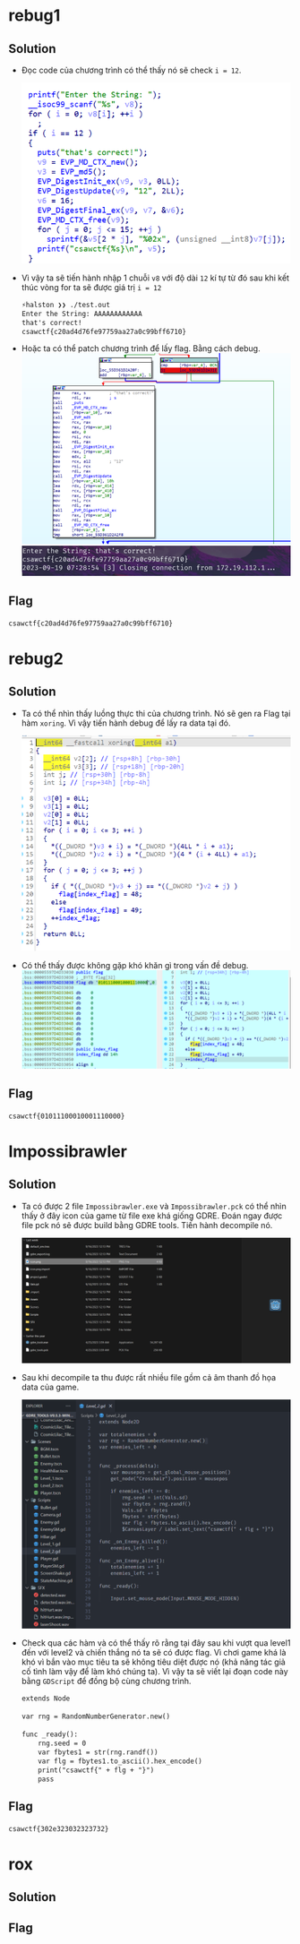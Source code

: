 # rebug1

## Solution

- Đọc code của chương trình có thể thấy nó sẽ check `i = 12`. 

    ![img](img/1.png)

- Vì vậy ta sẽ tiến hành nhập 1 chuỗi `v8` với độ dài `12` kí tự từ đó sau khi kết thúc vòng for ta sẽ được giá trị `i = 12`

    ```
    ⚡halston ❯❯ ./test.out
    Enter the String: AAAAAAAAAAAA
    that's correct!
    csawctf{c20ad4d76fe97759aa27a0c99bff6710}
    ```
- Hoặc ta có thể patch chương trình để lấy flag. Bằng cách debug.
    ![img](img/3.png)
    ![img](img/2.png)

## Flag
`csawctf{c20ad4d76fe97759aa27a0c99bff6710}`

# rebug2

## Solution

- Ta có thể nhìn thấy luồng thực thi của chương trình. Nó sẽ gen ra Flag tại hàm `xoring`. Vì vậy tiến hành debug để lấy ra data tại đó.

    ![img](img/4.png)

- Có thể thấy được không gặp khó khăn gì trong vấn đề debug.
    ![img](img/5.png)

## Flag
`csawctf{01011100010001110000}`


# Impossibrawler

## Solution

- Ta có được 2 file `Impossibrawler.exe` và `Impossibrawler.pck` có thể nhìn thấy ở đây icon của game từ file exe khá giống GDRE. Đoán ngay được file pck nó sẽ được build bằng GDRE tools. Tiến hành decompile nó.

    ![img](img/6.png)

- Sau khi decompile ta thu được rất nhiều file gồm cả âm thanh đồ họa data của game.

    ![img](img/7.png)

- Check qua các hàm và có thể thấy rõ rằng tại đây sau khi vượt qua level1 đến với level2 và chiến thắng nó ta sẽ có được flag. Vì chơi game khá là khó vì bắn vào mục tiêu ta sẽ không tiêu diệt được nó (khả năng tác giả cố tình làm vậy để làm khó chúng ta). Vì vậy ta sẽ viết lại đoạn code này bằng `GDScript` để đồng bộ cùng chương trình.


    ```
    extends Node

    var rng = RandomNumberGenerator.new()

    func _ready():
        rng.seed = 0
        var fbytes1 = str(rng.randf())
        var flg = fbytes1.to_ascii().hex_encode()
        print("csawctf{" + flg + "}")
        pass
    ```

## Flag
`csawctf{302e323032323732}`

# rox

## Solution

## Flag